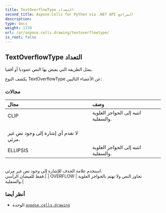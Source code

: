 ```yaml
---
title: TextOverflowType التعداد
second_title: Aspose.Cells for Python via .NET API المراجع
description:
type: docs
weight: 1170
url: /ar/aspose.cells.drawing/textoverflowtype/
is_root: false
---
```

##  TextOverflowType التعداد
يمثل الطريقة التي يفيض بها النص عموديا أو أفقيا.



يكشف النوع TextOverflowType عن الأعضاء التاليين:

###  مجالات
| مجال| وصف|
| :- | :- |
| CLIP | انتبه إلى الحواجز العلوية والسفلية.<br/> لا تقدم أي إشارة إلى وجود نص غير مرئي.|
| ELLIPSIS | انتبه إلى الحواجز العلوية والسفلية.<br/>استخدم علامة الحذف للإشارة إلى وجود نص غير مرئي.<br/> فقط للفيضان الرأسي.|
| OVERFLOW | تجاوز النص ولا تهتم بالحواجز العلوية والسفلية.|



###  أنظر أيضا
* الوحدة [`aspose.cells.drawing`](..)
